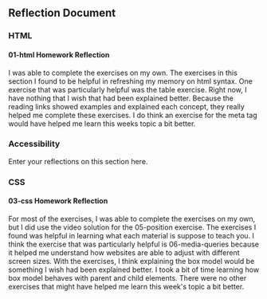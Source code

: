 ## Reflection Document

### HTML

#### 01-html Homework Reflection

I was able to complete the exercises on my own. The
exercises in this section I found to be helpful in
refreshing my memory on html syntax. One exercise
that was particularly helpful was the table exercise.
Right now, I have nothing that I wish that had been
explained better. Because the reading links showed
examples and explained each concept, they really helped
me complete these exercises. I do think an exercise for
the meta tag would have helped me learn this weeks topic
a bit better.

### Accessibility

Enter your reflections on this section here.

### CSS

#### 03-css Homework Reflection

For most of the exercises, I was able to complete the
exercises on my own, but I did use the video solution
for the 05-position exercise. The exercises I found
was helpful in learning what each material is suppose
to teach you. I think the exercise that was particularly
helpful is 06-media-queries because it helped me understand
how websites are able to adjust with different screen sizes.
With the exercises, I think explaining the box model would
be something I wish had been explained better. I took a bit
of time learning how box model behaves with parent and child
elements. There were no other exercises that might have helped
me learn this week's topic a bit better.
